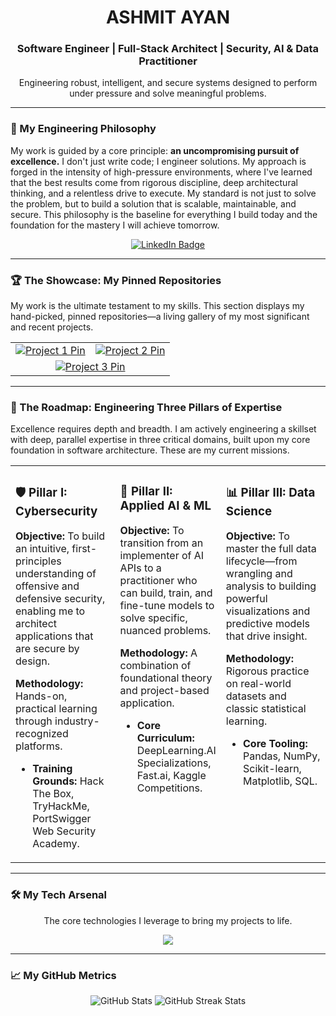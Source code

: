 
<div align="center">
  <h1>ASHMIT AYAN</h1>
  <h3>Software Engineer | Full-Stack Architect | Security, AI & Data Practitioner</h3>
  <p>Engineering robust, intelligent, and secure systems designed to perform under pressure and solve meaningful problems.</p>
</div>

---

### 🚀 My Engineering Philosophy

My work is guided by a core principle: **an uncompromising pursuit of excellence.** I don't just write code; I engineer solutions. My approach is forged in the intensity of high-pressure environments, where I've learned that the best results come from rigorous discipline, deep architectural thinking, and a relentless drive to execute. My standard is not just to solve the problem, but to build a solution that is scalable, maintainable, and secure. This philosophy is the baseline for everything I build today and the foundation for the mastery I will achieve tomorrow.

<div align="center">
  <a href="https://www.linkedin.com/in/ashmitayan/" target="_blank">
    <img src="https://img.shields.io/badge/LinkedIn-0077B5?style=for-the-badge&logo=linkedin&logoColor=white" alt="LinkedIn Badge"/>
  </a>  
</div>

---

### 🏆 The Showcase: My Pinned Repositories

My work is the ultimate testament to my skills. This section displays my hand-picked, pinned repositories—a living gallery of my most significant and recent projects.

<table align="center" width="100%">
  <tr valign="top">
    <td width="50%" align="center">
      <a href="https://github.com/ItsAsh95/MediSonar" target="_blank">
        <img src="https://github-readme-stats.vercel.app/api/pin/?username=ItsAsh95&repo=MediSonar&theme=tokyonight&border_radius=10" alt="Project 1 Pin"/>
      </a>
    </td>
    <td width="50%" align="center">
      <a href="https://github.com/ItsAsh95/HMS" target="_blank">
        <img src="https://github-readme-stats.vercel.app/api/pin/?username=ItsAsh95&repo=HMS&theme=tokyonight&border_radius=10" alt="Project 2 Pin"/>
      </a>
    </td>
  </tr>
  <tr valign="top">
    <td colspan="2" align="center">
      <a href="https://github.com/ItsAsh95/A.R.D.S" target="_blank">
        <img src="https://github-readme-stats.vercel.app/api/pin/?username=ItsAsh95&repo=A.R.D.S&theme=tokyonight&border_radius=10" alt="Project 3 Pin"/>
      </a>
    </td>
  </tr>
</table>

---

### 🎯 The Roadmap: Engineering Three Pillars of Expertise

Excellence requires depth and breadth. I am actively engineering a skillset with deep, parallel expertise in three critical domains, built upon my core foundation in software architecture. These are my current missions.

<table width="100%">
  <tr valign="top">
    <td width="33.33%">
      <h3>🛡️ Pillar I: Cybersecurity</h3>
      <p><strong>Objective:</strong> To build an intuitive, first-principles understanding of offensive and defensive security, enabling me to architect applications that are secure by design.</p>
      <p><strong>Methodology:</strong> Hands-on, practical learning through industry-recognized platforms.</p>
      <ul>
        <li><strong>Training Grounds:</strong> Hack The Box, TryHackMe, PortSwigger Web Security Academy.</li>
      </ul>
    </td>
    <td width="33.33%">
      <h3>🧠 Pillar II: Applied AI & ML</h3>
      <p><strong>Objective:</strong> To transition from an implementer of AI APIs to a practitioner who can build, train, and fine-tune models to solve specific, nuanced problems.</p>
      <p><strong>Methodology:</strong> A combination of foundational theory and project-based application.</p>
      <ul>
        <li><strong>Core Curriculum:</strong> DeepLearning.AI Specializations, Fast.ai, Kaggle Competitions.</li>
      </ul>
    </td>
    <td width="33.33%">
      <h3>📊 Pillar III: Data Science</h3>
      <p><strong>Objective:</strong> To master the full data lifecycle—from wrangling and analysis to building powerful visualizations and predictive models that drive insight.</p>
      <p><strong>Methodology:</strong> Rigorous practice on real-world datasets and classic statistical learning.</p>
      <ul>
        <li><strong>Core Tooling:</strong> Pandas, NumPy, Scikit-learn, Matplotlib, SQL.</li>
      </ul>
    </td>
  </tr>
</table>

---

### 🛠️ My Tech Arsenal

<div align="center">
  <p>The core technologies I leverage to bring my projects to life.</p>
  <a href="#">
    <img src="https://skillicons.dev/icons?i=python,fastapi,js,ts,nodejs,express,react,redux,html,css,tailwind,postgres,mysql,docker,aws,linux,git,bash,arch,bootstrap,c,cpp,arduino,cmake,flask,heroku,java,kali,mongodb,nextjs,npm,opencv,postman,processing,r,ruby,rails,redis,vscode" />
  </a>
</div>

---

### 📈 My GitHub Metrics

<div align="center">  
  <img src="https://github-readme-stats.vercel.app/api?username=ItsAsh95&show_icons=true&theme=dracula&include_all_commits=true&count_private=true&border_radius=10&hide_rank=true" alt="GitHub Stats" />
  <img src="https://github-readme-streak-stats.herokuapp.com/?user=ItsAsh95&theme=dracula&border_radius=10" alt="GitHub Streak Stats" />
</div>
